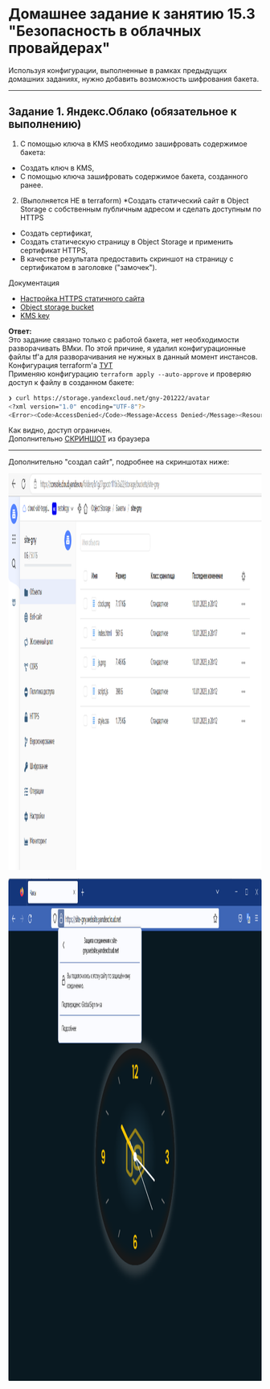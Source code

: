# Домашнее задание к занятию 15.3 "Безопасность в облачных провайдерах"
Используя конфигурации, выполненные в рамках предыдущих домашних заданиях, нужно добавить возможность шифрования бакета.

---
## Задание 1. Яндекс.Облако (обязательное к выполнению)
1. С помощью ключа в KMS необходимо зашифровать содержимое бакета:
- Создать ключ в KMS,
- С помощью ключа зашифровать содержимое бакета, созданного ранее.
2. (Выполняется НЕ в terraform) *Создать статический сайт в Object Storage c собственным публичным адресом и сделать доступным по HTTPS
- Создать сертификат,
- Создать статическую страницу в Object Storage и применить сертификат HTTPS,
- В качестве результата предоставить скриншот на страницу с сертификатом в заголовке ("замочек").

Документация
- [Настройка HTTPS статичного сайта](https://cloud.yandex.ru/docs/storage/operations/hosting/certificate)
- [Object storage bucket](https://registry.terraform.io/providers/yandex-cloud/yandex/latest/docs/resources/storage_bucket)
- [KMS key](https://registry.terraform.io/providers/yandex-cloud/yandex/latest/docs/resources/kms_symmetric_key)


**Ответ:**  
Это задание связано только с работой бакета, нет необходимости разворачивать ВМки. По этой причине, я удалил конфигурационные файлы tf'а для разворачивания не нужных в данный момент инстансов.  
Конфигурация terraform'а [ТУТ](./src/)  
Применяю конфигурацию `terraform apply --auto-approve` и проверяю доступ к файлу в созданном бакете:
```bash
❯ curl https://storage.yandexcloud.net/gny-201222/avatar
<?xml version="1.0" encoding="UTF-8"?>
<Error><Code>AccessDenied</Code><Message>Access Denied</Message><Resource>/gny-201222/avatar</Resource><RequestId>d4b06e166e8af68c</RequestId></Error>%
```
Как видно, доступ ограничен.   
Дополнительно [СКРИНШОТ](./src/img/access_denied.png) из браузера


---

Дополнительно "создал сайт", подробнее на скриншотах ниже:
<p align="left">
  <img width="1400" height="790" src="./img/data-site.png">
</p> 
<p align="left">
  <img width="1400" height="1000" src="./img/site.png">
</p> 
